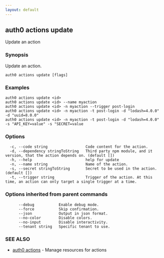 ```yaml
---
layout: default
---
```

## auth0 actions update

Update an action

### Synopsis

Update an action.

```
auth0 actions update [flags]
```

### Examples

```
auth0 actions update <id> 
auth0 actions update <id> --name myaction
auth0 actions update <id> -n myaction --trigger post-login
auth0 actions update <id> -n myaction -t post-login -d "lodash=4.0.0" -d "uuid=8.0.0"
auth0 actions update <id> -n myaction -t post-login -d "lodash=4.0.0" -s "API_KEY=value" -s "SECRET=value
```

### Options

```
  -c, --code string                 Code content for the action.
  -d, --dependency stringToString   Third party npm module, and it version, that the action depends on. (default [])
  -h, --help                        help for update
  -n, --name string                 Name of the action.
  -s, --secret stringToString       Secret to be used in the action. (default [])
  -t, --trigger string              Trigger of the action. At this time, an action can only target a single trigger at a time.
```

### Options inherited from parent commands

```
      --debug           Enable debug mode.
      --force           Skip confirmation.
      --json            Output in json format.
      --no-color        Disable colors.
      --no-input        Disable interactivity.
      --tenant string   Specific tenant to use.
```

### SEE ALSO

* [auth0 actions](auth0_actions.md)	 - Manage resources for actions

